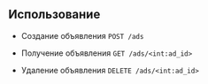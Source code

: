 ## Использование

- Создание объявления
`POST /ads`

- Получение объявления
`GET /ads/<int:ad_id>`

- Удаление объявления
`DELETE /ads/<int:ad_id>`

